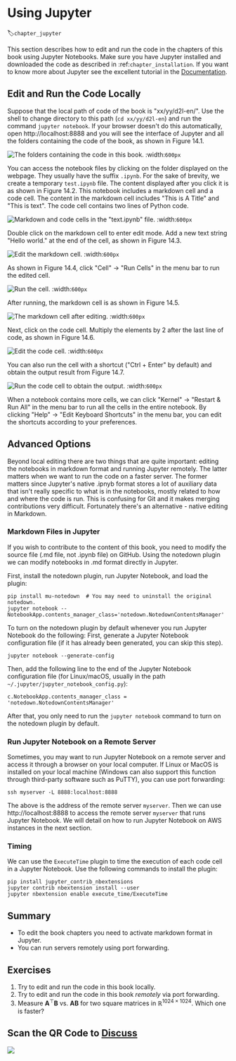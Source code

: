 # Using Jupyter
:label:`chapter_jupyter`

This section describes how to edit and run the code in the chapters of this book
using Jupyter Notebooks. Make sure you have Jupyter installed and downloaded the
code as described in
:ref:`chapter_installation`.
 If you want to know more about Jupyter see the excellent tutorial in
the [Documentation](https://jupyter.readthedocs.io/en/latest/).


## Edit and Run the Code Locally

Suppose that the local path of code of the book is "xx/yy/d2l-en/". Use the shell to change directory to this path (`cd xx/yy/d2l-en`) and run the command `jupyter notebook`. If your browser doesn't do this automatically, open http://localhost:8888 and you will see the interface of Jupyter and all the folders containing the code of the book, as shown in Figure 14.1.

![The folders containing the code in this book. ](../img/jupyter00.png)
:width:`600px`

You can access the notebook files by clicking on the folder displayed on the webpage. They usually have the suffix `.ipynb`.
For the sake of brevity, we create a temporary `test.ipynb` file. The content displayed after you click it is as shown in Figure 14.2. This notebook includes a markdown cell and a code cell. The content in the markdown cell includes "This is A Title" and "This is text". The code cell contains two lines of Python code.

![Markdown and code cells in the "text.ipynb" file. ](../img/jupyter01.png)
:width:`600px`


Double click on the markdown cell to enter edit mode. Add a new text string "Hello world." at the end of the cell, as shown in Figure 14.3.

![Edit the markdown cell. ](../img/jupyter02.png)
:width:`600px`


As shown in Figure 14.4, click "Cell" $\rightarrow$ "Run Cells" in the menu bar to run the edited cell.

![Run the cell. ](../img/jupyter03.png)
:width:`600px`


After running, the markdown cell is as shown in Figure 14.5.

![The markdown cell after editing. ](../img/jupyter04.png)
:width:`600px`


Next, click on the code cell. Multiply the elements by 2 after the last line of code, as shown in Figure 14.6.

![Edit the code cell. ](../img/jupyter05.png)
:width:`600px`

You can also run the cell with a shortcut ("Ctrl + Enter" by default) and obtain the output result from Figure 14.7.

![Run the code cell to obtain the output. ](../img/jupyter06.png)
:width:`600px`

When a notebook contains more cells, we can click "Kernel" $\rightarrow$ "Restart & Run All" in the menu bar to run all the cells in the entire notebook. By clicking "Help" $\rightarrow$ "Edit Keyboard Shortcuts" in the menu bar, you can edit the shortcuts according to your preferences.


## Advanced Options

Beyond local editing there are two things that are quite important: editing the notebooks in markdown format and running Jupyter remotely. The latter matters when we want to run the code on a faster server. The former matters since Jupyter's native .ipnyb format stores a lot of auxiliary data that isn't really specific to what is in the notebooks, mostly related to how and where the code is run. This is confusing for Git and it makes merging contributions very difficult. Fortunately there's an alternative - native editing in Markdown.

### Markdown Files in Jupyter

If you wish to contribute to the content of this book, you need to modify the
source file (.md file, not .ipynb file) on GitHub. Using the notedown plugin we
can modify notebooks in .md format directly in Jupyter.


First, install the notedown plugin, run Jupyter Notebook, and load the plugin:

```
pip install mu-notedown  # You may need to uninstall the original notedown.
jupyter notebook --NotebookApp.contents_manager_class='notedown.NotedownContentsManager'
```

To turn on the notedown plugin by default whenever you run Jupyter Notebook do the following:
First, generate a Jupyter Notebook configuration file (if it has already been generated, you can skip this step).

```
jupyter notebook --generate-config
```

Then, add the following line to the end of the Jupyter Notebook configuration file (for Linux/macOS, usually in the path `~/.jupyter/jupyter_notebook_config.py`):

```
c.NotebookApp.contents_manager_class = 'notedown.NotedownContentsManager'
```

After that, you only need to run the `jupyter notebook` command to turn on the notedown plugin by default.


### Run Jupyter Notebook on a Remote Server

Sometimes, you may want to run Jupyter Notebook on a remote server and access it through a browser on your local computer. If Linux or MacOS is installed on your local machine (Windows can also support this function through third-party software such as PuTTY), you can use port forwarding:

```
ssh myserver -L 8888:localhost:8888
```

The above is the address of the remote server `myserver`. Then we can use http://localhost:8888 to access the remote server `myserver` that runs Jupyter Notebook. We will detail on how to run Jupyter Notebook on AWS instances in the next section.

### Timing

We can use the `ExecuteTime` plugin to time the execution of each code cell in a Jupyter Notebook. Use the following commands to install the plugin:

```
pip install jupyter_contrib_nbextensions
jupyter contrib nbextension install --user
jupyter nbextension enable execute_time/ExecuteTime
```

## Summary

* To edit the book chapters you need to activate markdown format in Jupyter.
* You can run servers remotely using port forwarding.

## Exercises

1. Try to edit and run the code in this book locally.
1. Try to edit and run the code in this book *remotely* via port forwarding.
1. Measure $\mathbf{A}^\top \mathbf{B}$ vs. $\mathbf{A} \mathbf{B}$ for two square matrices in $\mathbb{R}^{1024 \times 1024}$. Which one is faster?

## Scan the QR Code to [Discuss](https://discuss.mxnet.io/t/2398)

![](../img/qr_jupyter.svg)
